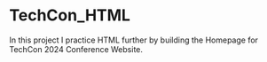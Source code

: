 # TechCon_HTML
In this project I practice HTML further by building the Homepage for TechCon 2024 Conference Website.
